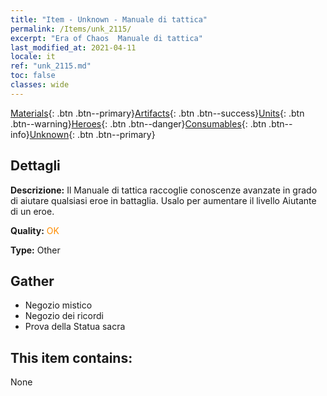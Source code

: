 ```yaml
---
title: "Item - Unknown - Manuale di tattica"
permalink: /Items/unk_2115/
excerpt: "Era of Chaos  Manuale di tattica"
last_modified_at: 2021-04-11
locale: it
ref: "unk_2115.md"
toc: false
classes: wide
---
```

 [Materials](/it/Items/){: .btn .btn--primary}[Artifacts](/it/Items/Artifacts/){: .btn .btn--success}[Units](/it/Items/Units/){: .btn .btn--warning}[Heroes](/it/Items/Heroes/){: .btn .btn--danger}[Consumables](/it/Items/Consumables/){: .btn .btn--info}[Unknown](/it/Items/Unknown/){: .btn .btn--primary}

## Dettagli
 **Descrizione:** Il Manuale di tattica raccoglie conoscenze avanzate in grado di aiutare qualsiasi eroe in battaglia. Usalo per aumentare il livello Aiutante di un eroe.

 **Quality:** <span style="color: #FF8C00">OK</span>

 **Type:** Other

## Gather

*    Negozio mistico 
*    Negozio dei ricordi 
*    Prova della Statua sacra 

## This item contains:

  None


